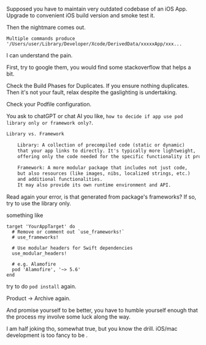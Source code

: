 Supposed you have to maintain very outdated codebase of an iOS App. Upgrade to convenient iOS build version and smoke test it.  

Then the nightmare comes out.  

`Multiple commands produce '/Users/user/Library/Developer/Xcode/DerivedData/xxxxxApp/xxx...`  

I can understand the pain.  

First, try to google them, you would find some stackoverflow that helps a bit.  

Check the Build Phases for Duplicates. If you ensure nothing duplicates. Then it's not your fault, relax despite the gaslighting is undertaking.  

Check your Podfile configuration.  

You ask to chatGPT or chat AI you like, `how to decide if app use pod library only or framework only?`. 

```.txt
Library vs. Framework

    Library: A collection of precompiled code (static or dynamic) 
    that your app links to directly. It's typically more lightweight, 
    offering only the code needed for the specific functionality it provides.
    
    Framework: A more modular package that includes not just code, 
    but also resources (like images, nibs, localized strings, etc.) 
    and additional functionalities. 
    It may also provide its own runtime environment and API.
```

Read again your error, is that generated from package's frameworks? If so, try to use the library only.  

something like  

```.podfile
target 'YourAppTarget' do
  # Remove or comment out `use_frameworks!`
  # use_frameworks!

  # Use modular headers for Swift dependencies
  use_modular_headers!

  # e.g. Alamofire
  pod 'Alamofire', '~> 5.6'
end
```

try to do `pod install` again.  

Product -> Archive again.  

And promise yourself to be better, you have to humble yourself enough that the process my involve some luck along the way.  

I am half joking tho, somewhat true, but you know the drill. iOS/mac development is too fancy to be .
